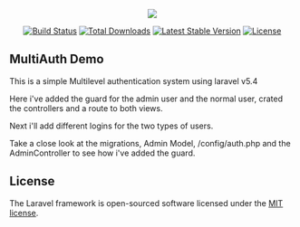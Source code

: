 <p align="center"><img src="https://laravel.com/assets/img/components/logo-laravel.svg"></p>

<p align="center">
<a href="https://travis-ci.org/laravel/framework"><img src="https://travis-ci.org/laravel/framework.svg" alt="Build Status"></a>
<a href="https://packagist.org/packages/laravel/framework"><img src="https://poser.pugx.org/laravel/framework/d/total.svg" alt="Total Downloads"></a>
<a href="https://packagist.org/packages/laravel/framework"><img src="https://poser.pugx.org/laravel/framework/v/stable.svg" alt="Latest Stable Version"></a>
<a href="https://packagist.org/packages/laravel/framework"><img src="https://poser.pugx.org/laravel/framework/license.svg" alt="License"></a>
</p>

## MultiAuth Demo

This is a simple Multilevel authentication system using laravel v5.4

Here i've added the guard for the admin user and the normal user, crated the controllers and a route to both views.


Next i'll add different logins for the two types of users. 


Take a close look at the migrations, Admin Model, /config/auth.php and the AdminController to see how i've added the guard.


## License

The Laravel framework is open-sourced software licensed under the [MIT license](http://opensource.org/licenses/MIT).
